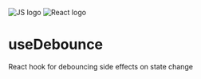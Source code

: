 ![JS logo](https://i.imgur.com/tvJMlaz.png)
![React logo](https://i.imgur.com/6srbJj2.png)

# useDebounce

React hook for debouncing side effects on state change
